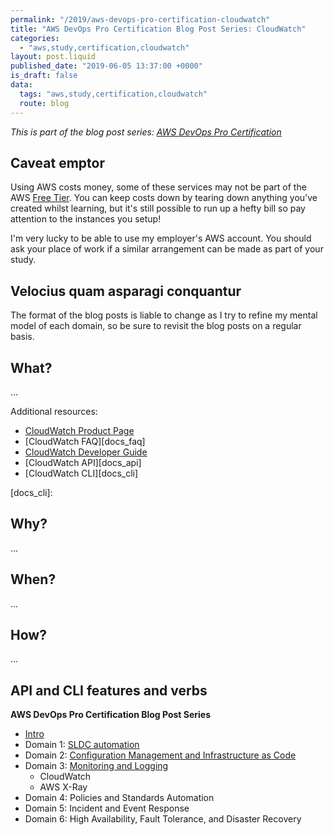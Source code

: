 ```yaml
---
permalink: "/2019/aws-devops-pro-certification-cloudwatch"
title: "AWS DevOps Pro Certification Blog Post Series: CloudWatch"
categories:
  - "aws,study,certification,cloudwatch"
layout: post.liquid
published_date: "2019-06-05 13:37:00 +0000"
is_draft: false
data:
  tags: "aws,study,certification,cloudwatch"
  route: blog
---
```


_This is part of the blog post series: [AWS DevOps Pro Certification](/2019/aws-devops-pro-certification-intro/)_

## Caveat emptor

Using AWS costs money, some of these services may not be part of the AWS [Free Tier][aws_free_tier]. You can keep costs down by tearing down anything you've created whilst learning, but it's still possible to run up a hefty bill so pay attention to the instances you setup!

I'm very lucky to be able to use my employer's AWS account. You should ask your place of work if a similar arrangement can be made as part of your study.

## Velocius quam asparagi conquantur

The format of the blog posts is liable to change as I try to refine my mental model of each domain, so be sure to revisit the blog posts on a regular basis.

## What?

...

Additional resources:

- [CloudWatch Product Page][aws_cloudwatch]
- [CloudWatch FAQ][docs_faq]
- [CloudWatch Developer Guide][docs_dg]
- [CloudWatch API][docs_api]
- [CloudWatch CLI][docs_cli]

[aws_cloudwatch]:
[docs_faq]:
[docs_dg]:
[docs_api]:
[docs_cli]:

## Why?

...

## When?

...

## How?

...

## API and CLI features and verbs

[aws_free_tier]: https://aws.amazon.com/free/

**AWS DevOps Pro Certification Blog Post Series**

- [Intro](/2019/aws-devops-pro-certification-intro/)
- Domain 1: [SLDC automation](/2019/aws-devops-pro-certification-sdlc-intro/)
- Domain 2: [Configuration Management and Infrastructure as Code](/2019/aws-devops-pro-certification-configuration-management-and-infrastructure-as-code-intro/)
- Domain 3: [Monitoring and Logging](/2019/aws-devops-pro-certification-monitoring-and-logging/)
  - CloudWatch
  - AWS X-Ray
- Domain 4: Policies and Standards Automation
- Domain 5: Incident and Event Response
- Domain 6: High Availability, Fault Tolerance, and Disaster Recovery